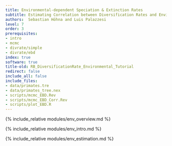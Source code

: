 ```yaml
---
title: Environmental-dependent Speciation & Extinction Rates
subtitle: Estimating Correlation between Diversification Rates and Environmental Characters
authors:  Sebastian Höhna and Luis Palazzesi
level: 7
order: 3
prerequisites:
- intro
- mcmc
- divrate/simple
- divrate/ebd
index: true
software: true
title-old: RB_DiversificationRate_Environmental_Tutorial
redirect: false
include_all: false
include_files:
- data/primates.tre
- data/primates_tree.nex
- scripts/mcmc_EBD.Rev
- scripts/mcmc_EBD_Corr.Rev
- scripts/plot_EBD.R
---
```


{% include_relative modules/env_overview.md %}

{% include_relative modules/env_intro.md %}

{% include_relative modules/env_estimation.md %}

